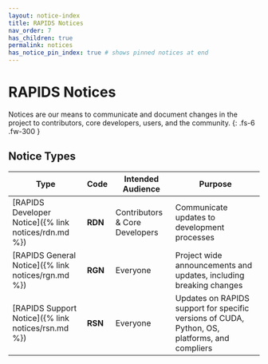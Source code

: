 ```yaml
---
layout: notice-index
title: RAPIDS Notices
nav_order: 7
has_children: true
permalink: notices
has_notice_pin_index: true # shows pinned notices at end
---
```


# RAPIDS Notices <a href="{% link notices/feed.xml %}"><i class="fas fa-rss" style="font-size: 1rem"></i></a>

Notices are our means to communicate and document changes in the project to contributors, core developers, users, and the community.
{: .fs-6 .fw-300 }

## Notice Types

Type | Code | Intended Audience | Purpose
--- | --- | --- | ---
[RAPIDS Developer Notice]({% link notices/rdn.md %}) | **RDN** | Contributors & Core Developers | Communicate updates to development processes
[RAPIDS General Notice]({% link notices/rgn.md %}) | **RGN** | Everyone | Project wide announcements and updates, including breaking changes
[RAPIDS Support Notice]({% link notices/rsn.md %}) | **RSN** | Everyone | Updates on RAPIDS support for specific versions of CUDA, Python, OS, platforms, and compliers
